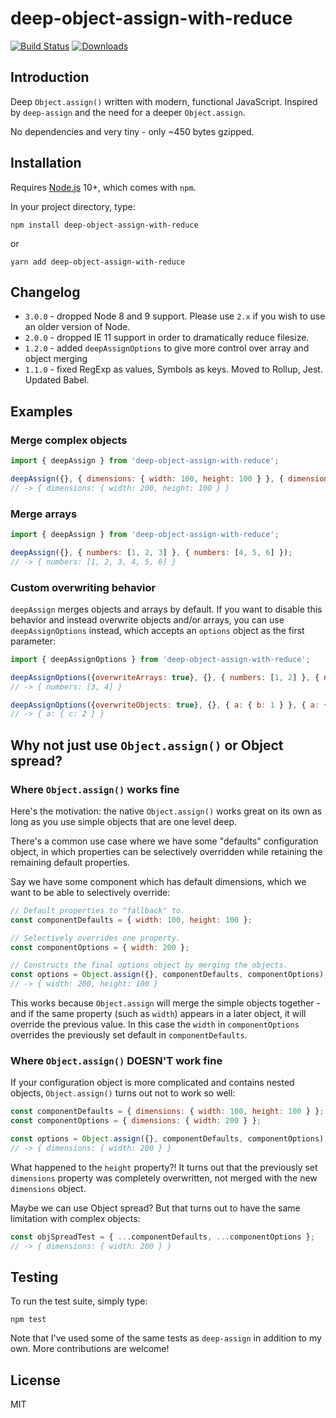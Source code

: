 # deep-object-assign-with-reduce
[![Build Status](https://travis-ci.org/davidcalhoun/deep-object-assign-with-reduce.svg?branch=master)](https://travis-ci.org/davidcalhoun/deep-object-assign-with-reduce)
[![Downloads][downloads-image]][npm-url]

## Introduction
Deep `Object.assign()` written with modern, functional JavaScript.  Inspired by `deep-assign` and the need for a deeper `Object.assign`.

No dependencies and very tiny - only ~450 bytes gzipped.

## Installation
Requires [Node.js](https://nodejs.org) 10+, which comes with `npm`.

In your project directory, type:

`npm install deep-object-assign-with-reduce`

or

`yarn add deep-object-assign-with-reduce`

## Changelog
* `3.0.0` - dropped Node 8 and 9 support.  Please use `2.x` if you wish to use an older version of Node.
* `2.0.0` - dropped IE 11 support in order to dramatically reduce filesize.
* `1.2.0` - added `deepAssignOptions` to give more control over array and object merging
* `1.1.0` - fixed RegExp as values, Symbols as keys.  Moved to Rollup, Jest.  Updated Babel.

## Examples

### Merge complex objects
```js
import { deepAssign } from 'deep-object-assign-with-reduce';

deepAssign({}, { dimensions: { width: 100, height: 100 } }, { dimensions: { width: 200 } });
// -> { dimensions: { width: 200, height: 100 } }
```

### Merge arrays
```js
import { deepAssign } from 'deep-object-assign-with-reduce';

deepAssign({}, { numbers: [1, 2, 3] }, { numbers: [4, 5, 6] });
// -> { numbers: [1, 2, 3, 4, 5, 6] }
```

### Custom overwriting behavior
`deepAssign` merges objects and arrays by default.  If you want to disable this behavior and instead overwrite objects and/or arrays, you can use `deepAssignOptions` instead, which accepts an `options` object as the first parameter:

```js
import { deepAssignOptions } from 'deep-object-assign-with-reduce';

deepAssignOptions({overwriteArrays: true}, {}, { numbers: [1, 2] }, { numbers: [3, 4] });
// -> { numbers: [3, 4] }

deepAssignOptions({overwriteObjects: true}, {}, { a: { b: 1 } }, { a: { c: 2 } });
// -> { a: { c: 2 } }
```

## Why not just use `Object.assign()` or Object spread?

### Where `Object.assign()` works fine
Here's the motivation: the native `Object.assign()` works great on its own as long as you use simple objects that are one level deep.

There's a common use case where we have some "defaults" configuration object, in which properties
can be selectively overridden while retaining the remaining default properties.

Say we have some component which has default dimensions, which we want to be able to selectively
override:

```js
// Default properties to "fallback" to.
const componentDefaults = { width: 100, height: 100 };

// Selectively overrides one property.
const componentOptions = { width: 200 };

// Constructs the final options object by merging the objects.
const options = Object.assign({}, componentDefaults, componentOptions);
// -> { width: 200, height: 100 }
```

This works because `Object.assign` will merge the simple objects together - and if the same property
(such as `width`) appears in a later object, it will override the previous value.  In this case the
`width` in `componentOptions` overrides the previously set default in `componentDefaults`.


### Where `Object.assign()` DOESN'T work fine
If your configuration object is more complicated and contains nested objects, `Object.assign()`
turns out not to work so well:

```js
const componentDefaults = { dimensions: { width: 100, height: 100 } };
const componentOptions = { dimensions: { width: 200 } };

const options = Object.assign({}, componentDefaults, componentOptions);
// -> { dimensions: { width: 200 } }
```

What happened to the `height` property?!  It turns out that the previously set `dimensions`
property was completely overwritten, not merged with the new `dimensions` object.

Maybe we can use Object spread?  But that turns out to have the same limitation with complex
objects:

```js
const objSpreadTest = { ...componentDefaults, ...componentOptions };
// -> { dimensions: { width: 200 } }
```


## Testing
To run the test suite, simply type:

`npm test`

Note that I've used some of the same tests as `deep-assign` in addition to my own.  More
contributions are welcome!

## License
MIT

[downloads-image]: https://img.shields.io/npm/dm/deep-object-assign-with-reduce.svg?style=flat-square
[npm-url]: https://www.npmjs.com/package/deep-object-assign-with-reduce
